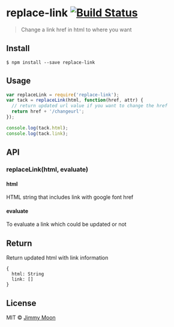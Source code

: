 # replace-link [![Build Status](https://travis-ci.org/ragingwind/node-replace-link.svg?branch=master)](https://travis-ci.org/ragingwind/node-replace-link)

> Change a link href in html to where you want


## Install

```
$ npm install --save replace-link
```


## Usage

```js
var replaceLink = require('replace-link');
var tack = replaceLink(html, function(href, attr) {
  // return updated url value if you want to change the href
  return href + '/changeurl';
});

console.log(tack.html);
console.log(tack.link);

```

## API

### replaceLink(html, evaluate)

#### html

HTML string that includes link with google font href

#### evaluate

To evaluate a link which could be updated or not

## Return

Return updated html with link information

```
{
  html: String
  link: []
}
```

## License

MIT © [Jimmy Moon](http://ragingwind.me)
